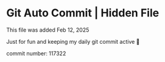 # Git Auto Commit | Hidden File

This file was added Feb 12, 2025

Just for fun and keeping my daily git commit active 🤪

commit number: 117322
